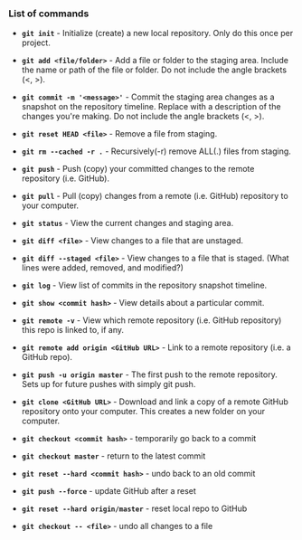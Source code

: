 ### List of commands

* **`git init`** - Initialize (create) a new local repository. Only do this once per project.

* **`git add <file/folder>`** - Add a file or folder to the staging area. Include the name or path of the file or folder. Do not include the angle brackets (<, >).

* **`git commit -m '<message>'`** - Commit the staging area changes as a snapshot on the repository timeline. Replace <message> with a description of the changes you're making. Do not include the angle brackets (<, >).

* **`git reset HEAD <file>`** - Remove a file from staging.

* **`git rm --cached -r .`** - Recursively(-r) remove ALL(.) files from staging.

* **`git push`** - Push (copy) your committed changes to the remote repository (i.e. GitHub).

* **`git pull`** - Pull (copy) changes from a remote (i.e. GitHub) repository to your computer.

* **`git status`** - View the current changes and staging area.

* **`git diff <file>`** - View changes to a file that are unstaged.

* **`git diff --staged <file>`** - View changes to a file that is staged. (What lines were added, removed, and modified?)

* **`git log`** - View list of commits in the repository snapshot timeline.

* **`git show <commit hash>`** - View details about a particular commit.

* **`git remote -v`** - View which remote repository (i.e. GitHub repository) this repo is linked to, if any.

* **`git remote add origin <GitHub URL>`** - Link to a remote repository (i.e. a GitHub repo).

* **`git push -u origin master`** - The first push to the remote repository. Sets up for future pushes with simply git push.

* **`git clone <GitHub URL>`** - Download and link a copy of a remote GitHub repository onto your computer. This creates a new folder on your computer.

* **`git checkout <commit hash>`** - temporarily go back to a commit

* **`git checkout master`** - return to the latest commit

* **`git reset --hard <commit hash>`** - undo back to an old commit

* **`git push --force`** - update GitHub after a reset

* **`git reset --hard origin/master`** - reset local repo to GitHub

* **`git checkout -- <file>`** - undo all changes to a file
